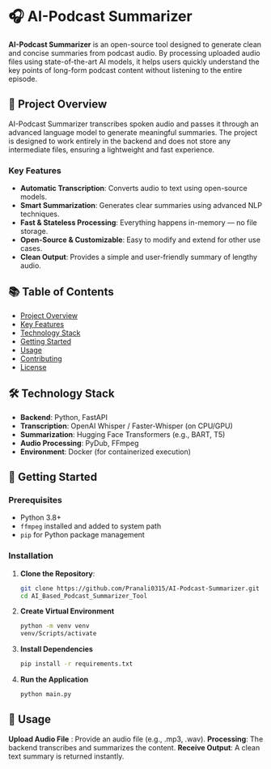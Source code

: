 # 🎧 AI-Podcast Summarizer

**AI-Podcast Summarizer** is an open-source tool designed to generate clean and concise summaries from podcast audio. By processing uploaded audio files using state-of-the-art AI models, it helps users quickly understand the key points of long-form podcast content without listening to the entire episode.

## 🚀 Project Overview

AI-Podcast Summarizer transcribes spoken audio and passes it through an advanced language model to generate meaningful summaries. The project is designed to work entirely in the backend and does not store any intermediate files, ensuring a lightweight and fast experience.

### Key Features

- **Automatic Transcription**: Converts audio to text using open-source models.
- **Smart Summarization**: Generates clear summaries using advanced NLP techniques.
- **Fast & Stateless Processing**: Everything happens in-memory — no file storage.
- **Open-Source & Customizable**: Easy to modify and extend for other use cases.
- **Clean Output**: Provides a simple and user-friendly summary of lengthy audio.

## 📚 Table of Contents

- [Project Overview](#project-overview)
- [Key Features](#key-features)
- [Technology Stack](#technology-stack)
- [Getting Started](#getting-started)
- [Usage](#usage)
- [Contributing](#contributing)
- [License](#license)

## 🛠️ Technology Stack

- **Backend**: Python, FastAPI
- **Transcription**: OpenAI Whisper / Faster-Whisper (on CPU/GPU)
- **Summarization**: Hugging Face Transformers (e.g., BART, T5)
- **Audio Processing**: PyDub, FFmpeg
- **Environment**: Docker (for containerized execution)

## 📝 Getting Started

### Prerequisites

- Python 3.8+
- `ffmpeg` installed and added to system path
- `pip` for Python package management

### Installation

1. **Clone the Repository**:
   ```bash
   git clone https://github.com/Pranali0315/AI-Podcast-Summarizer.git
   cd AI_Based_Podcast_Summarizer_Tool

2. **Create Virtual Environment**
   ```bash
   python -m venv venv
   venv/Scripts/activate

3. **Install Dependencies**
   ```bash
   pip install -r requirements.txt

4. **Run the Application**
   ```bash
   python main.py

## 🎉 Usage
**Upload Audio File** : Provide an audio file (e.g., .mp3, .wav).
**Processing**: The backend transcribes and summarizes the content.
**Receive Output**: A clean text summary is returned instantly.
